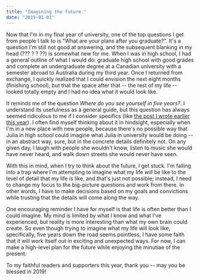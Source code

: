 ```yaml
---
title: "Imagining the future."
date: "2019-01-01"
---
```


Now that I'm in my final year of university, one of the top questions I get from people I talk to is "What are your plans after you graduate?". It's a question I'm still not good at answering, and the subsequent blanking in my head (??? ? ? ??) is somewhat new for me. When I was in high school, I had a general outline of what I would do: graduate high school with good grades and complete an undergraduate degree at a Canadian university with a semester abroad to Australia during my third year. Once I returned from exchange, I quickly realized that I could envision the next eight months (finishing school), but that the space after that -- the rest of my life -- looked totally empty and I had no idea what it would look like.

It reminds me of the question _Where do you see yourself in five years?_. I understand its usefulness as a general guide, but this question has always seemed ridiculous to me if I consider specifics (like [the post I wrote earlier this year](https://juliariec.wordpress.com/2018/03/14/details-of-reality/)). I often find myself thinking about it in hindsight, especially when I'm in a new place with new people, because there's no possible way that Julia in high school could imagine what Julia in university would be doing -- in an abstract way, sure, but in the concrete details definitely not. On any given day, I laugh with people she wouldn't know, listen to music she would have never heard, and walk down streets she would never have seen.

With this in mind, when I try to think about the future, I get stuck. I'm falling into a trap where I'm attempting to imagine what my life _will_ be like to the level of detail that my life _is_ like, and that's just not possible; instead, I need to change my focus to the big-picture questions and work from there. In other words, I have to make decisions based on my goals and convictions while trusting that the details will come along the way.

One encouraging reminder I have for myself is that life is often better than I could imagine. My mind is limited by what I know and what I've experienced, but reality is more interesting than what my own brain could create. So even though trying to imagine what my life will look like, specifically, five years down the road seems pointless, I have some faith that it will work itself out in exciting and unexpected ways. For now, I can make a high-level plan for the future while enjoying the minutiae of the present.

To my faithful readers and supporters this year, thank you -- may you be blessed in 2019!
